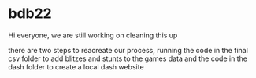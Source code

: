 # bdb22

Hi everyone, we are still working on cleaning this up

there are two steps to reacreate our process, running the code in the final csv folder to add blitzes and stunts to the games data
and the code in the dash folder to create a local dash website 
